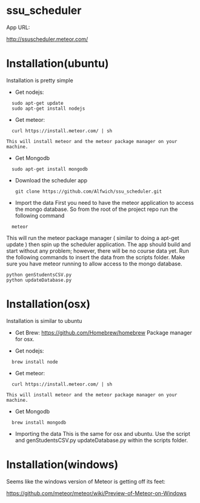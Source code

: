 ssu_scheduler
=============

App URL:

http://ssuscheduler.meteor.com/


Installation(ubuntu)
============

Installation is pretty simple

  - Get nodejs:
  ```
    sudo apt-get update
    sudo apt-get install nodejs
  ```

  - Get meteor:
  ```
    curl https://install.meteor.com/ | sh
  ```
    This will install meteor and the meteor package manager on your machine.

  - Get Mongodb
  ```
    sudo apt-get install mongodb
  ```

  - Download the scheduler app
    ```
    git clone https://github.com/Alfwich/ssu_scheduler.git
    ```

  - Import the data
  First you need to have the meteor application to access the mongo database. So from the root of the project repo run the following command
  ```
    meteor
  ```

  This will run the meteor package manager ( similar to doing a apt-get update ) then spin up the scheduler application.
  The app should build and start without any problem; however, there will be no course data yet. Run the following commands to insert the data from the scripts folder. Make sure you have meteor running to allow access to the mongo database.
  ```
  python genStudentsCSV.py
  python updateDatabase.py
  ```
Installation(osx)
============
  Installation is similar to ubuntu

  - Get Brew:
    https://github.com/Homebrew/homebrew
    Package manager for osx.

  - Get nodejs:
  ```
    brew install node
  ```

  - Get meteor:
  ```
    curl https://install.meteor.com/ | sh
  ```
    This will install meteor and the meteor package manager on your machine.

  - Get Mongodb
  ```
    brew install mongodb
  ```

  - Importing the data
    This is the same for osx and ubuntu. Use the script and genStudentsCSV.py updateDatabase.py within the scripts folder.


Installation(windows)
============
Seems like the windows version of Meteor is getting off its feet:

https://github.com/meteor/meteor/wiki/Preview-of-Meteor-on-Windows

